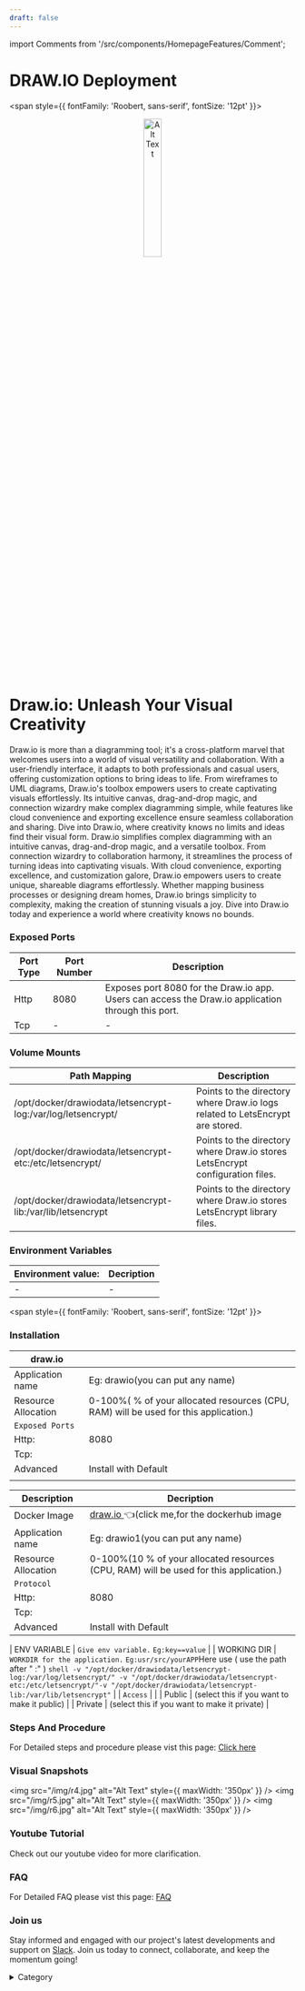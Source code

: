 ```yaml
---
draft: false
---
```

import Comments from '/src/components/HomepageFeatures/Comment';




# DRAW.IO Deployment
<span style={{ fontFamily: 'Roobert, sans-serif', fontSize: '12pt' }}>

<p align="center">
  <img src="/img/sdfe.jpg" alt="Alt Text" width="25%"/>
</p>

# Draw.io: Unleash Your Visual Creativity

Draw.io is more than a diagramming tool; it's a cross-platform marvel that welcomes users into a world of visual versatility and collaboration. With a user-friendly interface, it adapts to both professionals and casual users, offering customization options to bring ideas to life. From wireframes to UML diagrams, Draw.io's toolbox empowers users to create captivating visuals effortlessly. Its intuitive canvas, drag-and-drop magic, and connection wizardry make complex diagramming simple, while features like cloud convenience and exporting excellence ensure seamless collaboration and sharing. Dive into Draw.io, where creativity knows no limits and ideas find their visual form.
Draw.io simplifies complex diagramming with an intuitive canvas, drag-and-drop magic, and a versatile toolbox. From connection wizardry to collaboration harmony, it streamlines the process of turning ideas into captivating visuals. With cloud convenience, exporting excellence, and customization galore, Draw.io empowers users to create unique, shareable diagrams effortlessly. Whether mapping business processes or designing dream homes, Draw.io brings simplicity to complexity, making the creation of stunning visuals a joy. Dive into Draw.io today and experience a world where creativity knows no bounds.

### Exposed Ports

| Port Type | Port Number | Description |
| --------- | ----------- | ----------- |
| Http      | 8080        | Exposes port 8080 for the Draw.io app. Users can access the Draw.io application through this port. |
| Tcp       | -           | -             |

### Volume Mounts

| Path Mapping                                      | Description |
| --------------------------------------------------| ----------- |
| /opt/docker/drawiodata/letsencrypt-log:/var/log/letsencrypt/ | Points to the directory where Draw.io logs related to LetsEncrypt are stored. |
| /opt/docker/drawiodata/letsencrypt-etc:/etc/letsencrypt/    | Points to the directory where Draw.io stores LetsEncrypt configuration files. |
| /opt/docker/drawiodata/letsencrypt-lib:/var/lib/letsencrypt | Points to the directory where Draw.io stores LetsEncrypt library files. |

### Environment Variables

|   **Environment value:**          | Decription                                                                                                               | 
| --------------------- | ------                                                                                                                   | 
|-       |  -                              |



</span>


<span style={{ fontFamily: 'Roobert, sans-serif', fontSize: '12pt' }}>



### Installation

|  draw.io              |                                                                                                                          | 
| --------------------- | ------                                                                                                                   |            
| Application name      |  Eg: drawio(you can put any name)                                                                                    | 
| Resource Allocation   |  0-100%( % of your allocated resources (CPU, RAM) will be used for this application.)                                    | 
| `Exposed Ports`       |                                                                                                                          | 
|  Http:                | 8080                                                                                                                      |
|  Tcp:                 |                                                                                                                          | 
|    Advanced           |    Install with Default                                                                                                  |
|                       |                                                                                                                          |


|  Description          | Decription                                                                                                               | 
| --------------------- | ------                                                                                                                   | 
| Docker Image          |  [draw.io   ](https://hub.docker.com/r/jgraph/drawio)👈(click me,for the dockerhub image                                   |
| Application name      |  Eg: drawio1(you can put any name)                                                                                        | 
| Resource Allocation   |  0-100%(10 % of your allocated resources (CPU, RAM) will be used for this application.)                                  | 
| `Protocol`            |                                                                                                                          | 
|  Http:                | 8080                                                                                                                      |
|  Tcp:                 |                                                                                                                          | 
|    Advanced           |    Install with Default                                                                                                  |

| ENV VARIABLE          | ```Give env variable.``` ```Eg:key==value```                                                                             | 
| WORKING DIR           | ```WORKDIR for the application.``` ```Eg:usr/src/yourAPP```Here use ( use the path after   " :"  )   ```shell -v "/opt/docker/drawiodata/letsencrypt-log:/var/log/letsencrypt/" -v "/opt/docker/drawiodata/letsencrypt-etc:/etc/letsencrypt/"-v "/opt/docker/drawiodata/letsencrypt-lib:/var/lib/letsencrypt"```                    |
| `Access`              |                                                                                                                          | 
| Public                |    (select this if you want to make it public)                                                                           |
| Private               |  (select this if you want to make it private)                                                                            |

### Steps And Procedure

For Detailed steps and procedure please vist this page: [Click here](https://techscaleinfinite.github.io/introduction/cloud-float/Steps%20and%20procedure)



### Visual Snapshots


<img src="/img/r4.jpg" alt="Alt Text" style={{ maxWidth: '350px' }} /> <img src="/img/r5.jpg" alt="Alt Text" style={{ maxWidth: '350px' }} /> <img src="/img/r6.jpg" alt="Alt Text" style={{ maxWidth: '350px' }} />



### Youtube Tutorial&#x20;

Check out our youtube video for more clarification.

### FAQ

For Detailed FAQ please vist this page: [FAQ](https://techscaleinfinite.github.io/FAQ)

### Join us

Stay informed and engaged with our project's latest developments and support on [Slack](https://app.slack.com/client/T04QS32JX6E/C04QKEWE146). Join us today to connect, collaborate, and keep the momentum going!&#x20;

<details>

<summary>Category</summary>

Kubernetes, cloud computing, DevOps, cloud services, hosting platform, container orchestration, cloud infrastructure, cloud deployment, cloud management, cloud technology, cloud solutions,Draw.io &#x20;

</details>
</span>

<Comments />
